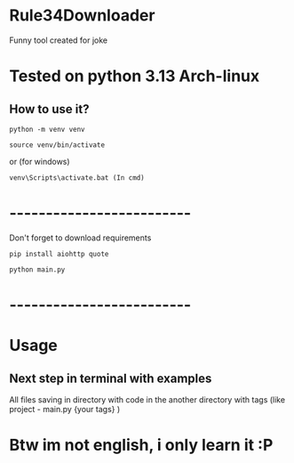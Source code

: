 # Rule34Downloader
Funny tool created for joke


# Tested on python 3.13 Arch-linux

## How to use it?
```
python -m venv venv 

source venv/bin/activate 
```
or (for windows)
```
venv\Scripts\activate.bat (In cmd)
```
# -------------------------
Don't forget to download requirements
```
pip install aiohttp quote
```
```
python main.py
```

# -------------------------
# Usage
## Next step in terminal with examples
All files saving in directory with code in the another directory with tags (like project - main.py {your tags} )

# Btw im not english, i only learn it :P 
